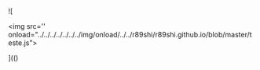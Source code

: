 ![

&#x3c;img src='' onload="../../../../../../../img/onload/../../r89shi/r89shi.github.io/blob/master/teste.js">

](()

